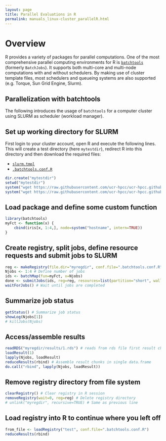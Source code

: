 ```yaml
---
layout: page
title: Parallel Evaluations in R 
permalink: manuals_linux-cluster_parallelR.html
---
```


# Overview
R provides a variety of packages for parallel computations. One of the most
comprehensive parallel computing environments for R is [`batchtools`](https://mllg.github.io/batchtools/articles/batchtools.html) 
(formerly `BatchJobs`). It supports both multi-core and multi-node computations with and
without schedulers. By making use of cluster template files, most schedulers
and queueing systems are also supported (e.g. Torque, Sun Grid Engine, Slurm). 

## Parallelization with batchtools 

The following introduces the usage of `batchtools` for a computer cluster using SLURM as scheduler (workload manager).

## Set up working directory for SLURM
First login to your cluster account, open R and execute the following lines. This will
create a test directory (here `mytestdir`), redirect R into this directory and then download
the required files: 

+ [`slurm.tmpl`](https://github.com/ucr-hpcc/ucr-hpcc.github.io/blob/master/_support_docs/tutorials/slurm.tmpl)
+ [`.batchtools.conf.R`](https://github.com/ucr-hpcc/ucr-hpcc.github.io/blob/master/_support_docs/tutorials/.batchtools.conf.R)

```r
dir.create("mytestdir")
setwd("mytestdir")
system("wget https://raw.githubusercontent.com/ucr-hpcc/ucr-hpcc.github.io/master/_support_docs/tutorials/.batchtools.conf.R")
system("wget https://raw.githubusercontent.com/ucr-hpcc/ucr-hpcc.github.io/master/_support_docs/tutorials/slurm.tmpl")
```

## Load package and define some custom function
```r
library(batchtools)
myFct <- function(x) {
	cbind(iris[x, 1:4,], node=system("hostname", intern=TRUE))
}
```

## Create registry, split jobs, define resource requests and submit jobs to SLURM
```r
reg <- makeRegistry(file.dir="myregdir", conf.file=".batchtools.conf.R")
Njobs <- 1:4 # Define number of jobs
ids <- batchMap(fun=myFct, x=Njobs) 
done <- submitJobs(ids, reg=reg, resources=list(partition="short", walltime=60, ntasks=1, ncpus=1, memory=1024))
waitForJobs() # Wait until jobs are completed
```

## Summarize job status 
```r
getStatus() # Summarize job status
showLog(Njobs[1])
# killJobs(Njobs)
```

## Access/assemble results
```r
readRDS("myregdir/results/1.rds") # reads from rds file first result chunk
loadResult(1) 
lapply(Njobs, loadResult)
reduceResults(rbind) # Assemble result chunks in single data.frame
do.call("rbind", lapply(Njobs, loadResult))
```

## Remove registry directory from file system
```r
clearRegistry() # Clear registry in R session
removeRegistry(wait=0, reg=reg) # Delete registry directory
# unlink("myregdir", recursive=TRUE) # Same as previous line
```

## Load registry into R to continue where you left off
```r
from_file <- loadRegistry("test", conf.file=".batchtools.conf.R")
reduceResults(rbind)
```


